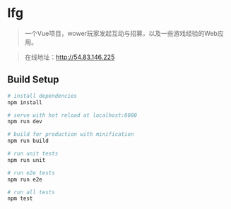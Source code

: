 # lfg

> 一个Vue项目，wower玩家发起互动与招募，以及一些游戏经验的Web应用。

> 在线地址：http://54.83.146.225

## Build Setup

``` bash
# install dependencies
npm install

# serve with hot reload at localhost:8080
npm run dev

# build for production with minification
npm run build

# run unit tests
npm run unit

# run e2e tests
npm run e2e

# run all tests
npm test
```
